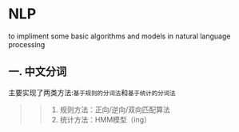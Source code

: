 # NLP
to impliment some basic algorithms and models in natural language processing

## 一. 中文分词
主要实现了两类方法:`基于规则的分词法`和`基于统计的分词法` <br> 
>>1. 规则方法：正向/逆向/双向匹配算法
>>2. 统计方法：HMM模型（ing）
